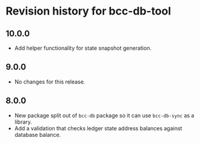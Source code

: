 # Revision history for bcc-db-tool

## 10.0.0
* Add helper functionality for state snapshot generation.

## 9.0.0
* No changes for this release.

## 8.0.0
* New package split out of `bcc-db` package so it can use `bcc-db-sync` as a library.
* Add a validation that checks ledger state address balances against database balance.
